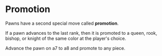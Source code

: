 # Promotion

Pawns have a second special move called **promotion**.

If a pawn advances to the last rank, then it is promoted to a queen, rook, bishop, or knight of the same color at the player's choice.

Advance the pawn on a7 to a8 and promote to any piece.
